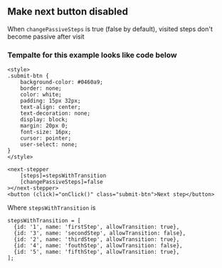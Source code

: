 ## Make next button disabled

When `changePassiveSteps` is true (false by default), visited steps don't become passive after visit 

### Tempalte for this example looks like code below

```
<style>
.submit-btn {
    background-color: #0460a9;
    border: none;
    color: white;
    padding: 15px 32px;
    text-align: center;
    text-decoration: none;
    display: block;
    margin: 20px 0;
    font-size: 16px;
    cursor: pointer;
    user-select: none;
}
</style>

<next-stepper
    [steps]=stepsWithTransition
    [changePassiveSteps]=false
></next-stepper>
<button (click)="onClick()" class="submit-btn">Next step</button>
```

Where `stepsWithTransition` is 

```
stepsWithTransition = [
  {id: '1', name: 'firstStep', allowTransition: true},
  {id: '3', name: 'secondStep', allowTransition: false},
  {id: '2', name: 'thirdStep', allowTransition: true},
  {id: '4', name: 'fouthStep', allowTransition: false},
  {id: '5', name: 'fifthStep', allowTransition: true},
];
```
